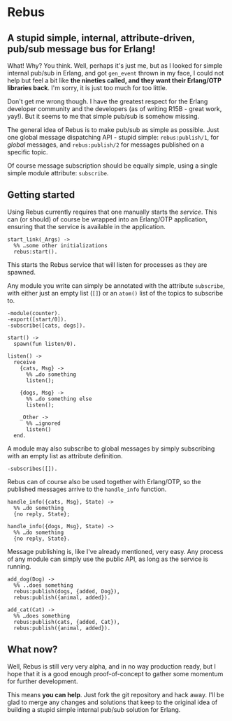 Rebus
=====

A stupid simple, internal, attribute-driven, pub/sub message bus for Erlang!
----------------------------------------------------------------------------

What! Why? You think. Well, perhaps it's just me, but as I looked for simple
internal pub/sub in Erlang, and got `gen_event` thrown in my face, I could not
help but feel a bit like **the nineties called, and they want their
Erlang/OTP libraries back**. I'm sorry, it is just too much for too little.

Don't get me wrong though. I have the greatest respect for the Erlang developer
community and the developers (as of writing R15B - great work, yay!). But it
seems to me that simple pub/sub is somehow missing.

The general idea of Rebus is to make pub/sub as simple as possible. Just one
global message dispatching API - stupid simple: `rebus:publish/1`, for _global_
messages, and `rebus:publish/2` for messages published on a specific topic.

Of course message subscription should be equally simple, using a single simple
module attribute: `subscribe`.

Getting started
---------------

Using Rebus currently requires that one manually starts the _service_. This
can (or should) of course be wrapped into an Erlang/OTP application, ensuring
that the service is available in the application.

    start_link(_Args) ->
      %% …some other initializations
      rebus:start().

This starts the Rebus service that will listen for processes as they are
spawned.

Any module you write can simply be annotated with the attribute `subscribe`,
with either just an empty list (`[]`) or an `atom()` list of the topics to
subscribe to.

    -module(counter).
    -export([start/0]).
    -subscribe([cats, dogs]).

    start() ->
      spawn(fun listen/0).
    
    listen() ->
      receive
        {cats, Msg} ->
          %% …do something
          listen();

        {dogs, Msg} ->
          %% …do something else
          listen();

        _Other ->
          %% …ignored
          listen()
      end.

A module may also subscribe to global messages by simply subscribing with an
empty list as attribute definition.

    -subscribes([]).

Rebus can of course also be used together with Erlang/OTP, so the published
messages arrive to the `handle_info` function.

    handle_info({cats, Msg}, State) ->
      %% …do something
      {no reply, State};

    handle_info({dogs, Msg}, State) ->
      %% …do something
      {no reply, State}.

Message publishing is, like I've already mentioned, very easy. Any process of any
module can simply use the public API, as long as the service is running.

    add_dog(Dog) ->
      %% ..does something
      rebus:publish(dogs, {added, Dog}),
      rebus:publish({animal, added}).

    add_cat(Cat) ->
      %% …does something
      rebus:publish(cats, {added, Cat}),
      rebus:publish({animal, added}).

What now?
---------

Well, Rebus is still very very alpha, and in no way production ready, but I hope
that it is a good enough proof-of-concept to gather some momentum for further
development.

This means **you can help**. Just fork the git repository and hack away. I'll
be glad to merge any changes and solutions that keep to the original idea of
building a stupid simple internal pub/sub solution for Erlang.
